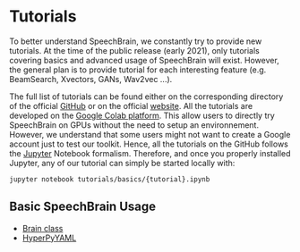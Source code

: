 # Tutorials

To better understand SpeechBrain, we constantly try to provide new tutorials. At the time of the public release (early 2021), only tutorials covering basics and
advanced usage of SpeechBrain will exist. However, the general plan is to provide
tutorial for each interesting feature (e.g. BeamSearch, Xvectors, GANs, Wav2vec  ...).<br/>

The full list of tutorials can be found either on the corresponding directory of
the official [GitHub](https://github.com/speechbrain/speechbrain) or on the official [website](https://speechbrain.github.io). All the tutorials are developed on the [Google Colab platform](https://colab.research.google.com). This allow users to directly try SpeechBrain on GPUs without the need to setup an environnement. However, we understand that some users might not want to create
a Google account just to test our toolkit. Hence, all the tutorials on the GitHub follows the [Jupyter](https://jupyter.org) Notebook formalism. Therefore, and once you properly installed Jupyter, any of our tutorial can simply be started locally with:

```
jupyter notebook tutorials/basics/{tutorial}.ipynb
```

## Basic SpeechBrain Usage

* [Brain class](https://colab.research.google.com/drive/1cYIsQiKlXTyfGR3j4gKs5Rq648JDaqaB)
* [HyperPyYAML](https://colab.research.google.com/drive/10jZah2QHZ7xuajv9M1yIwRQdePxPV97U)
